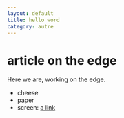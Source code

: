 ```yaml
---
layout: default
title: hello word
category: autre
---
```


# article on the edge
Here we are, working on the edge.

- cheese
- paper
- screen: [a link](http://wikipedia.org)

